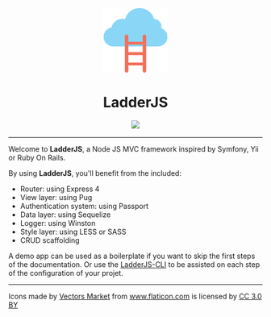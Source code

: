<p id="logo" align="center">
  <img src="https://github.com/havenS/ladderjs/raw/master/assets/cloud.png" />
</p>
<h1 align="center" style="text-align: center">
  LadderJS
</h1>
<p align="center">
  <a href="https://www.codacy.com/app/havenS/ladderjs?utm_source=github.com&utm_medium=referral&utm_content=havenS/ladderjs&utm_campaign=Badge_Grade">
    <img src="https://api.codacy.com/project/badge/Grade/ed3aa4d4c05243e0977af37fca4a8584" />
  </a>
</p>
<hr/>
<p>
  Welcome to <strong>LadderJS</strong>, a Node JS MVC framework inspired by Symfony, Yii or Ruby On Rails.
</p>

<p>
  By using <strong>LadderJS</strong>, you'll benefit from the included:
  <ul>
    <li>
      Router: using Express 4
    </li>
    <li>
      View layer: using Pug
    </li>
    <li>
      Authentication system: using Passport
    </li>
    <li>
      Data layer: using Sequelize
    </li>
    <li>
      Logger: using Winston
    </li>
    <li>
      Style layer: using LESS or SASS
    </li>
    <li>
      CRUD scaffolding
    </li>
  </ul>
  A demo app can be used as a boilerplate if you want to skip the first steps of the documentation. Or use the <a href="https://havens.gitbooks.io/ladderjs/content/command-line-interface.html">LadderJS-CLI</a> to be assisted on each step of the configuration of your projet.
</p>

<hr/>
<div>
  Icons made by <a href="https://www.flaticon.com/authors/vectors-market" title="Vectors Market">Vectors Market</a> from <a href="https://www.flaticon.com/" title="Flaticon">www.flaticon.com</a> is licensed by
  <a href="http://creativecommons.org/licenses/by/3.0/" title="Creative Commons BY 3.0" target="_blank">CC 3.0 BY</a>
</div>
